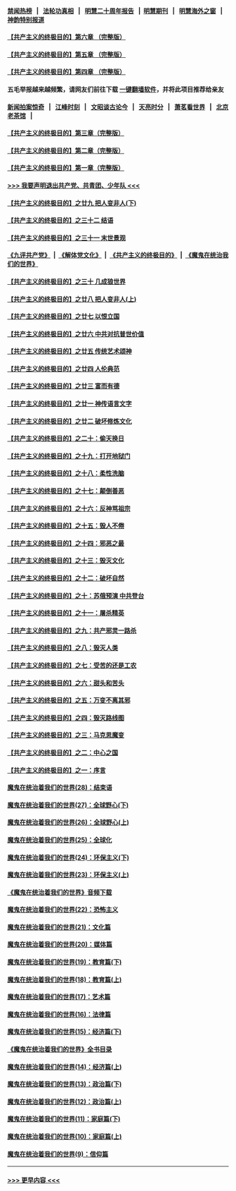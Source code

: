 #### [禁闻热榜](热点新闻.md?=0)  &nbsp;&nbsp;|&nbsp;&nbsp; [法轮功真相](https://github.com/gfw-breaker/truth/blob/master/README.md?=0) &nbsp;&nbsp;|&nbsp;&nbsp; [明慧二十周年报告](https://github.com/gfw-breaker/mh-reports/blob/master/README.md?=0) &nbsp;&nbsp;|&nbsp;&nbsp;[明慧期刊](https://github.com/gfw-breaker/mh-qikan) &nbsp;&nbsp;|&nbsp;&nbsp; [明慧海外之窗](https://github.com/gfw-breaker/mh-news/blob/master/README.md?=0) &nbsp;&nbsp;|&nbsp;&nbsp; [神韵特别报道](https://github.com/gfw-breaker/mh-news/blob/master/shenyun.md?=0)
#### [【共产主义的终极目的】第六章 （完整版）](../pages/nsc422/n11428913.md?t=02290402) 
#### [【共产主义的终极目的】第五章 （完整版）](../pages/nsc422/n11428912.md?t=02290402) 
#### [【共产主义的终极目的】第四章 （完整版）](../pages/nsc422/n11428907.md?t=02290402) 
#### 五毛举报越来越频繁，请网友们前往下载 [一键翻墙软件](https://github.com/gfw-breaker/ssr-accounts)，并将此项目推荐给亲友
#### [新闻拍案惊奇](https://github.com/gfw-breaker/banned-news/blob/master/pages/link4.md) &nbsp;&nbsp;|&nbsp;&nbsp; [江峰时刻](https://github.com/gfw-breaker/banned-news/blob/master/pages/link4.md) &nbsp;&nbsp;|&nbsp;&nbsp; [文昭谈古论今](https://github.com/gfw-breaker/banned-news/blob/master/pages/link4.md) &nbsp;&nbsp;|&nbsp;&nbsp; [天亮时分](https://github.com/gfw-breaker/banned-news/blob/master/pages/link4.md) &nbsp;&nbsp;|&nbsp;&nbsp; [萧茗看世界](https://github.com/gfw-breaker/banned-news/blob/master/pages/link4.md) &nbsp;&nbsp;|&nbsp;&nbsp; [北京老茶馆](https://github.com/gfw-breaker/banned-news/blob/master/pages/link4.md) &nbsp;&nbsp;|&nbsp;&nbsp; 
#### [【共产主义的终极目的】第三章（完整版）](../pages/nsc422/n11428848.md?t=02290402) 
#### [【共产主义的终极目的】第二章（完整版）](../pages/nsc422/n11428831.md?t=02290402) 
#### [【共产主义的终极目的】第一章（完整版）](../pages/nsc422/n11417651.md?t=02290402) 
#### [>>> 我要声明退出共产党、共青团、少年队 <<<](https://github.com/begood0513/goodnews/blob/master/quit/letter.md) 
#### [【共产主义的终极目的】之廿九 把人变非人(下)](../pages/nsc422/n11344140.md?t=02290402) 
#### [【共产主义的终极目的】之三十二 结语](../pages/nsc422/n11360535.md?t=02290402) 
#### [【共产主义的终极目的】之三十一 末世景观](../pages/nsc422/n11351129.md?t=02290402) 
#### [《九评共产党》](https://github.com/begood0513/9ping.md/blob/master/README.md) &nbsp;|&nbsp; [《解体党文化》](../../../../jtdwh.md/blob/master/README.md)  &nbsp;|&nbsp; [《共产主义的终极目的》](../../../../gczydzjmd.md/blob/master/README.md) &nbsp;|&nbsp; [《魔鬼在统治我们的世界》](../../../../mgztzwmdsj.md/blob/master/README.md) 
#### [【共产主义的终极目的】之三十 几成狼世界](../pages/nsc422/n11348280.md?t=02290402) 
#### [【共产主义的终极目的】之廿八 把人变非人(上)](../pages/nsc422/n11340492.md?t=02290402) 
#### [【共产主义的终极目的】之廿七 以恨立国](../pages/nsc422/n11336944.md?t=02290402) 
#### [【共产主义的终极目的】之廿六 中共对抗普世价值](../pages/nsc422/n11324785.md?t=02290402) 
#### [【共产主义的终极目的】之廿五 传统艺术颂神](../pages/nsc422/n11296396.md?t=02290402) 
#### [【共产主义的终极目的】之廿四 人伦典范](../pages/nsc422/n11296397.md?t=02290402) 
#### [【共产主义的终极目的】之廿三 富而有德](../pages/nsc422/n11283598.md?t=02290402) 
#### [【共产主义的终极目的】之廿一 神传语言文字](../pages/nsc422/n11263265.md?t=02290402) 
#### [【共产主义的终极目的】之廿二 破坏修炼文化](../pages/nsc422/n11245728.md?t=02290402) 
#### [【共产主义的终极目的】之二十：偷天换日](../pages/nsc422/n11238846.md?t=02290402) 
#### [【共产主义的终极目的】之十九：打开地狱门](../pages/nsc422/n11206376.md?t=02290402) 
#### [【共产主义的终极目的】之十八：柔性洗脑](../pages/nsc422/n11199994.md?t=02290402) 
#### [【共产主义的终极目的】之十七：颠倒善恶](../pages/nsc422/n11179782.md?t=02290402) 
#### [【共产主义的终极目的】之十六：反神骂祖宗](../pages/nsc422/n11166798.md?t=02290402) 
#### [【共产主义的终极目的】之十五：毁人不倦](../pages/nsc422/n11166792.md?t=02290402) 
#### [【共产主义的终极目的】之十四：邪恶之最](../pages/nsc422/n11150249.md?t=02290402) 
#### [【共产主义的终极目的】之十三：毁灭文化](../pages/nsc422/n11135227.md?t=02290402) 
#### [【共产主义的终极目的】之十二：破坏自然](../pages/nsc422/n11135214.md?t=02290402) 
#### [【共产主义的终极目的】之十：苏俄预演 中共登台](../pages/nsc422/n11118424.md?t=02290402) 
#### [【共产主义的终极目的】之十一：屠杀精英](../pages/nsc422/n11118442.md?t=02290402) 
#### [【共产主义的终极目的】之九：共产邪灵一路杀](../pages/nsc422/n11114139.md?t=02290402) 
#### [【共产主义的终极目的】之八：毁灭人类](../pages/nsc422/n11108503.md?t=02290402) 
#### [【共产主义的终极目的】之七：受苦的还是工农](../pages/nsc422/n11101809.md?t=02290402) 
#### [【共产主义的终极目的】之六：甜头和苦头](../pages/nsc422/n11096971.md?t=02290402) 
#### [【共产主义的终极目的】之五：万变不离其邪](../pages/nsc422/n11091285.md?t=02290402) 
#### [【共产主义的终极目的】之四：毁灭路线图](../pages/nsc422/n11086284.md?t=02290402) 
#### [【共产主义的终极目的】之三：马克思魔变](../pages/nsc422/n11061941.md?t=02290402) 
#### [【共产主义的终极目的】之二：中心之国](../pages/nsc422/n11047728.md?t=02290402) 
#### [【共产主义的终极目的】之一：序言](../pages/nsc422/n11086077.md?t=02290402) 
#### [魔鬼在统治着我们的世界(28)：结束语](../pages/nsc422/n10936246.md?t=02290402) 
#### [魔鬼在统治着我们的世界(27)：全球野心(下)](../pages/nsc422/n10928319.md?t=02290402) 
#### [魔鬼在统治着我们的世界(26)：全球野心(上)](../pages/nsc422/n10900318.md?t=02290402) 
#### [魔鬼在统治着我们的世界(25)：全球化](../pages/nsc422/n10788205.md?t=02290402) 
#### [魔鬼在统治着我们的世界(24)：环保主义(下)](../pages/nsc422/n10695307.md?t=02290402) 
#### [魔鬼在统治着我们的世界(23)：环保主义(上)](../pages/nsc422/n10688613.md?t=02290402) 
#### [《魔鬼在统治着我们的世界》音频下载](../pages/nsc422/n10635553.md?t=02290402) 
#### [魔鬼在统治着我们的世界(22)：恐怖主义](../pages/nsc422/n10614727.md?t=02290402) 
#### [魔鬼在统治着我们的世界(21)：文化篇](../pages/nsc422/n10597706.md?t=02290402) 
#### [魔鬼在统治着我们的世界(20)：媒体篇](../pages/nsc422/n10586579.md?t=02290402) 
#### [魔鬼在统治着我们的世界(19)：教育篇(下)](../pages/nsc422/n10564808.md?t=02290402) 
#### [魔鬼在统治着我们的世界(18)：教育篇(上)](../pages/nsc422/n10526970.md?t=02290402) 
#### [魔鬼在统治着我们的世界(17)：艺术篇](../pages/nsc422/n10499093.md?t=02290402) 
#### [魔鬼在统治着我们的世界(16)：法律篇](../pages/nsc422/n10485969.md?t=02290402) 
#### [魔鬼在统治着我们的世界(15)：经济篇(下)](../pages/nsc422/n10469975.md?t=02290402) 
#### [《魔鬼在统治着我们的世界》全书目录](../pages/nsc422/n10464261.md?t=02290402) 
#### [魔鬼在统治着我们的世界(14)：经济篇(上)](../pages/nsc422/n10457370.md?t=02290402) 
#### [魔鬼在统治着我们的世界(13)：政治篇(下)](../pages/nsc422/n10448270.md?t=02290402) 
#### [魔鬼在统治着我们的世界(12)：政治篇(上)](../pages/nsc422/n10444576.md?t=02290402) 
#### [魔鬼在统治着我们的世界(11)：家庭篇(下)](../pages/nsc422/n10440961.md?t=02290402) 
#### [魔鬼在统治着我们的世界(10)：家庭篇(上)](../pages/nsc422/n10435448.md?t=02290402) 
#### [魔鬼在统治着我们的世界(9)：信仰篇](../pages/nsc422/n10432159.md?t=02290402) 

----
#### [ >>> 更早内容 <<< ](../indexes/nsc422-earlier.md)

